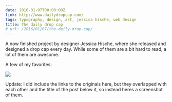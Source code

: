 ```yaml
---
date: 2016-01-07T00:00:00Z
link: http://www.dailydropcap.com/
tags: typography, design, art, jessica hische, web design
title: The daily drop cap
# url: /2016/01/07/the-daily-drop-cap/
---
```


A now finished project by designer Jessica Hische, where she released and designed  a drop cap every day. While some of them are a bit hard to read, a lot of them are awesome.

A few of my favorites:

![](http://puu.sh/mmL9s/175ba066dc.jpg)

Update: I did include the links to the originals here, but they overlapped with each other and the title of the post below it, so instead heres a screenshot of them.
